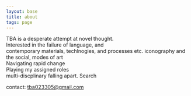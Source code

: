 ```yaml
---
layout: base
title: about
tags: page
---
```


TBA is a desperate attempt at novel thought.  
Interested in the failure of language, and  
contemporary materials, techlnogies, and processes etc. 
iconography and the social, modes of art  
Navigating rapid change  
Playing my assigned roles  
multi-discplinary falling apart. Search

contact: tba023305@gmail.com